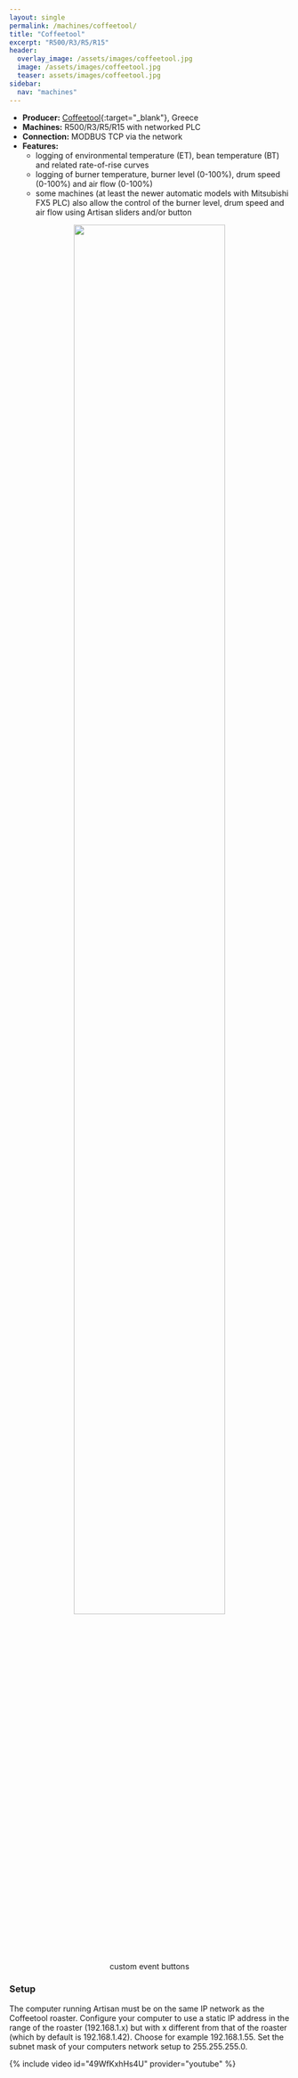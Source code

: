 ```yaml
---
layout: single
permalink: /machines/coffeetool/
title: "Coffeetool"
excerpt: "R500/R3/R5/R15"
header:
  overlay_image: /assets/images/coffeetool.jpg
  image: /assets/images/coffeetool.jpg
  teaser: assets/images/coffeetool.jpg
sidebar:
  nav: "machines"
---
```

* __Producer:__ [Coffeetool](http://coffeetool.gr){:target="_blank"}, Greece
* __Machines:__ R500/R3/R5/R15 with networked PLC
* __Connection:__ MODBUS TCP via the network
* __Features:__
  - logging of environmental temperature (ET), bean temperature (BT) and related rate-of-rise curves
  - logging of burner temperature, burner level (0-100%), drum speed (0-100%) and air flow (0-100%)
  - some machines (at least the newer automatic models with Mitsubishi FX5 PLC) also allow the control of the burner level, drum speed and air flow using Artisan sliders and/or button

<figure>
<center>
<a href="{{ site.baseurl }}/assets/images/buttons-coffeetool.png">
<img src="{{ site.baseurl }}/assets/images/buttons-coffeetool.png" style="width: 80%;"></a>
    <figcaption>custom event buttons</figcaption>
</center>
</figure>

### Setup

The computer running Artisan must be on the same IP network as the Coffeetool roaster. Configure your computer to use a static IP address in the range of the roaster (192.168.1.x) but with x different from that of the roaster (which by default is 192.168.1.42). Choose for example 192.168.1.55. Set the subnet mask of your computers network setup to 255.255.255.0.


{% include video id="49WfKxhHs4U" provider="youtube" %}